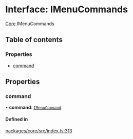 # Interface: IMenuCommands

[Core](../modules/Core.md).IMenuCommands

## Table of contents

### Properties

- [command](Core.IMenuCommands.md#command)

## Properties

### command

• **command**: [`IMenuCommand`](Core.IMenuCommand.md)

#### Defined in

[packages/core/src/index.ts:313](https://github.com/iniquitybbs/iniquity/blob/2e1686f/packages/core/src/index.ts#L313)
